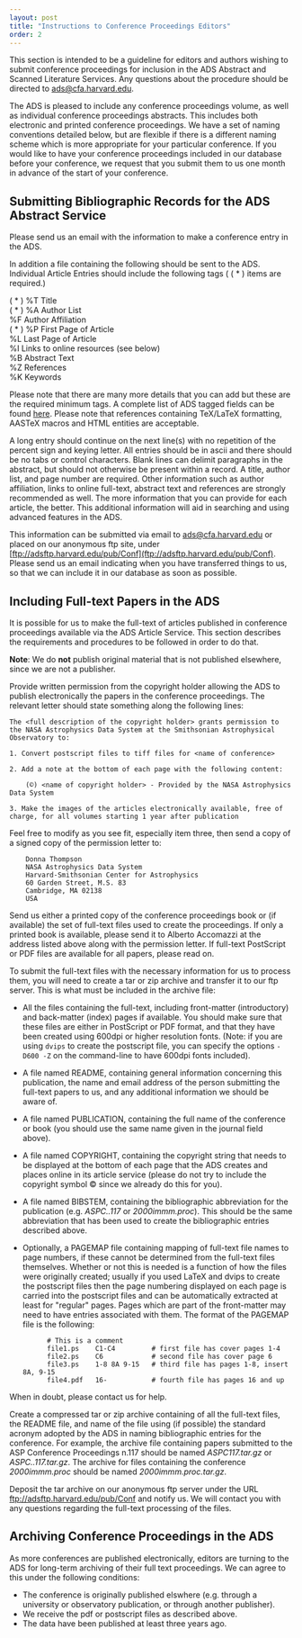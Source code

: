 ```yaml
---
layout: post
title: "Instructions to Conference Proceedings Editors"
order: 2
---
```


This section is intended to be a guideline for editors and authors wishing to submit conference proceedings for inclusion in the ADS Abstract and Scanned Literature Services. Any questions about the procedure should be directed to [ads@cfa.harvard.edu](mailto:ads@cfa.harvard.edu). 

The ADS is pleased to include any conference proceedings volume, as well as individual conference proceedings abstracts. This includes both electronic and printed conference proceedings. We have a set of naming conventions detailed below, but are flexible if there is a different naming scheme which is more appropriate for your particular conference. If you would like to have your conference proceedings included in our database before your conference, we request that you submit them to us one month in advance of the start of your conference. 

## Submitting Bibliographic Records for the ADS Abstract Service

Please send us an email with the information to make a conference entry in the ADS. 

In addition a file containing the following should be sent to the ADS. Individual Article Entries should include the following tags ( ( * ) items are required.) 

( * ) %T Title  
( * ) %A Author List  
%F Author Affiliation  
( * ) %P First Page of Article  
%L Last Page of Article  
%I Links to online resources (see below)  
%B Abstract Text  
%Z References  
%K Keywords


Please note that there are many more details that you can add but these are the required minimum tags. A complete list of ADS tagged fields can be found [here](../data_faq/tagged-format). Please note that references containing TeX/LaTeX formatting, AASTeX macros and HTML entities are acceptable. 

A long entry should continue on the next line(s) with no repetition of the percent sign and keying letter. All entries should be in ascii and there should be no tabs or control characters. Blank lines can delimit paragraphs in the abstract, but should not otherwise be present within a record. A title, author list, and page number are required. Other information such as author affiliation, links to online full-text, abstract text and references are strongly recommended as well. The more information that you can provide for each article, the better. This additional information will aid in searching and using advanced features in the ADS.
 
This information can be submitted via email to [ads@cfa.harvard.edu](mailto:ads@cfa.harvard.edu) or placed on our anonymous ftp site, under [ftp://adsftp.harvard.edu/pub/Conf](ftp://adsftp.harvard.edu/pub/Conf). Please send us an email indicating when you have transferred things to us, so that we can include it in our database as soon as possible. 

## Including Full-text Papers in the ADS

It is possible for us to make the full-text of articles published in conference proceedings available via the ADS Article Service. This section describes the requirements and procedures to be followed in order to do that. 

**Note**: We do **not** publish original material that is not published elsewhere, since we are not a publisher. 

Provide written permission from the copyright holder allowing the ADS to publish electronically the papers in the conference proceedings. The relevant letter should state something along the following lines: 

    The <full description of the copyright holder> grants permission to the NASA Astrophysics Data System at the Smithsonian Astrophysical Observatory to: 

    1. Convert postscript files to tiff files for <name of conference> 

    2. Add a note at the bottom of each page with the following content: 

        (©) <name of copyright holder> - Provided by the NASA Astrophysics Data System 

    3. Make the images of the articles electronically available, free of charge, for all volumes starting 1 year after publication 

Feel free to modify as you see fit, especially item three, then send a copy of a signed copy of the permission letter to: 

        Donna Thompson
        NASA Astrophysics Data System
        Harvard-Smithsonian Center for Astrophysics
        60 Garden Street, M.S. 83
        Cambridge, MA 02138
        USA

Send us either a printed copy of the conference proceedings book or (if available) the set of full-text files used to create the proceedings. If only a printed book is available, please send it to Alberto Accomazzi at the address listed above along with the permission letter. If full-text PostScript or PDF files are available for all papers, please read on. 

To submit the full-text files with the necessary information for us to process them, you will need to create a tar or zip archive and transfer it to our ftp server. This is what must be included in the archive file: 

* All the files containing the full-text, including front-matter (introductory) and back-matter (index) pages if available. You should make sure that these files are either in PostScript or PDF format, and that they have been created using 600dpi or higher resolution fonts. (Note: if you are using `dvips` to create the postscript file, you can specify the options `-D600 -Z` on the command-line to have 600dpi fonts included). 

* A file named README, containing general information concerning this publication, the name and email address of the person submitting the full-text papers to us, and any additional information we should be aware of. 

* A file named PUBLICATION, containing the full name of the conference or book (you should use the same name given in the journal field above). 

* A file named COPYRIGHT, containing the copyright string that needs to be displayed at the bottom of each page that the ADS creates and places online in its article service (please do not try to include the copyright symbol © since we already do this for you). 

* A file named BIBSTEM, containing the bibliographic abbreviation for the publication (e.g. *ASPC..117* or *2000immm.proc*). This should be the same abbreviation that has been used to create the bibliographic entries described above. 

* Optionally, a PAGEMAP file containing mapping of full-text file names to page numbers, if these cannot be determined from the full-text files themselves. Whether or not this is needed is a function of how the files were originally created; usually if you used LaTeX and dvips to create the postscript files then the page numbering displayed on each page is carried into the postscript files and can be automatically extracted at least for "regular" pages. Pages which are part of the front-matter may need to have entries associated with them. The format of the PAGEMAP file is the following: 

            # This is a comment
            file1.ps    C1-C4         # first file has cover pages 1-4
            file2.ps    C6            # second file has cover page 6
            file3.ps    1-8 8A 9-15   # third file has pages 1-8, insert 8A, 9-15
            file4.pdf   16-           # fourth file has pages 16 and up

When in doubt, please contact us for help. 

Create a compressed tar or zip archive containing of all the full-text files, the README file, and name of the file using (if possible) the standard acronym adopted by the ADS in naming bibliographic entries for the conference. For example, the archive file containing papers submitted to the ASP Conference Proceedings n.117 should be named *ASPC117.tar.gz* or *ASPC..117.tar.gz*. The archive for files containing the conference *2000immm.proc* should be named *2000immm.proc.tar.gz*. 

Deposit the tar archive on our anonymous ftp server under the URL ftp://adsftp.harvard.edu/pub/Conf and notify us. We will contact you with any questions regarding the full-text processing of the files. 

## Archiving Conference Proceedings in the ADS

As more conferences are published electronically, editors are turning to the ADS for long-term archiving of their full text proceedings. We can agree to this under the following conditions: 

* The conference is originally published elswhere (e.g. through a university or observatory publication, or through another publisher). 
* We receive the pdf or postscript files as described above. 
* The data have been published at least three years ago. 
